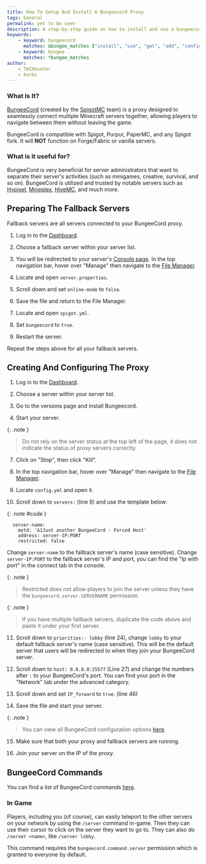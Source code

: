 ```yaml
---
title: How To Setup And Install A Bungeecord Proxy
tags: General
permalink: yet to be seen
description: A step-by-step guide on how to install and use a bungeecord proxy server/
keywords:
    - keyword: bungeecord
      matches: &bungee_matches ["install", "use", "get", "add", "configure", "load"]
    - keyword: bungee
      matches: *bungee_matches
author:
    - TWIXhunter
    - korbs
---
```


### What Is It?
[BungeeCord](https://www.spigotmc.org/wiki/bungeecord/) (created by the [SpigotMC](https://www.spigotmc.org/XenStaff/) team) is a proxy designed to seamlessly connect multiple Minecraft servers together, allowing players to navigate between them without leaving the game. 

BungeeCord is compatible with Spigot, Purpur, PaperMC, and any Spigot fork. It will **NOT** function on Forge/Fabric or vanilla servers.

### What is it useful for?
BungeeCord is very beneficial for server administrators that want to separate their server's activities (such as minigames, creative, survival, and so on). BungeeCord is utilized and trusted by notable servers such as [Hypixel](https://hypixel.net/), [Mineplex](https://www.mineplex.com/home/), [HiveMC](https://hivemc.com/), and much more.

## Preparing The Fallback Servers
Fallback servers are all servers connected to your BungeeCord proxy.

1. Log in to the [Dashboard](https://client.falixnodes.net/).

2. Choose a fallback server within your server list.

3. You will be redirected to your server's [Console page](https://client.falixnodes.net/server/console). In the top navigation bar, hover over "Manage" then navigate to the [File Manager](https://client.falixnodes.net/server/filemanager).

5. Locate and open `server.properties`.

6. Scroll down and set `online-mode` to `false`.

7. Save the file and return to the File Manager.

8. Locate and open `spigot.yml`.

9. Set `bungeecord` to `true`.

10. Restart the server.

Repeat the steps above for all your fallback servers.

## Creating And Configuring The Proxy 

1. Log in to the [Dashboard](https://client.falixnodes.net/).

2. Choose a server within your server list.

3. Go to the versions page and install Bungeecord.

4. Start your server.

{: .note }
> Do not rely on the server status at the top left of the page, it does not indicate the status of proxy servers correctly.

7. Click on "Stop", then click "Kill".

8. In the top navigation bar, hover over "Manage" then navigate to the [File Manager](https://client.falixnodes.net/server/filemanager).

9. Locate `config.yml` and open it.

10. Scroll down to `servers:` (line 9) and use the template below:

{: .note #code }
```
  server-name:
    motd: '&1Just another BungeeCord - Forced Host'
    address: server-IP:PORT
    restricted: false
```
Change `server-name` to the fallback server's name (case sensitive).
Change `server-IP:PORT`  to the fallback server's IP and port, you can find the "Ip with port" in the connect tab in the console.

{: .note }
> Restricted does not allow players to join the server unless they have the `bungeecord.server.SERVERNAME` permission.

{: .note }
> If you have multiple fallback servers, duplicate the code above and paste it under your first server.

11. Scroll down to `priorities:- lobby` (line 24), change `lobby` to your default fallback server's name (case sensitive). This will be the default server that users will be redirected to when they join your BungeeCord server.

12. Scroll down to `host: 0.0.0.0:25577` (Line 27) and change the numbers after `:` to your BungeeCord's port. You can find your port in the "Network" tab under the advanced category. 

13. Scroll down and set `IP_forward` to `true`. (line 46)

14. Save the file and start your server.

{: .note }
> You can view all BungeeCord configuration options [here](https://www.spigotmc.org/wiki/bungeecord-configuration-guide/).

15. Make sure that both your proxy and fallback servers are running.

16. Join your server on the IP of the proxy.

## BungeeCord Commands
You can find a list of BungeeCord commands [here](https://www.spigotmc.org/wiki/bungeecord-commands/).

### In Game
Players, including you (of course), can easily teleport to the other servers on your network by using the `/server` command in-game. Then they can use their cursor to click on the server they want to go to. They can also do `/server <name>`, like `/server lobby`.

This command requires the `bungeecord.command.server` permission which is granted to everyone by default.
